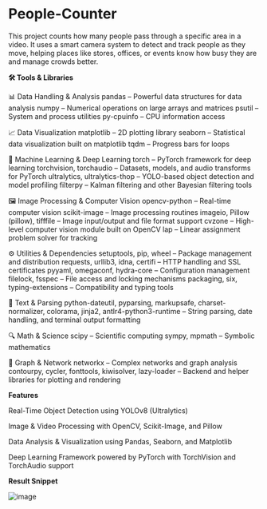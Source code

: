 # People-Counter
This project counts how many people pass through a specific area in a video. It uses a smart camera system to detect and track people as they move, helping places like stores, offices, or events know how busy they are and manage crowds better.

**🛠️ Tools & Libraries**

📊 Data Handling & Analysis pandas – Powerful data structures for data analysis numpy – Numerical operations on large arrays and matrices psutil – System and process utilities py-cpuinfo – CPU information access

📈 Data Visualization matplotlib – 2D plotting library seaborn – Statistical data visualization built on matplotlib tqdm – Progress bars for loops

🧠 Machine Learning & Deep Learning torch – PyTorch framework for deep learning torchvision, torchaudio – Datasets, models, and audio transforms for PyTorch ultralytics, ultralytics-thop – YOLO-based object detection and model profiling filterpy – Kalman filtering and other Bayesian filtering tools

🖼️ Image Processing & Computer Vision opencv-python – Real-time computer vision scikit-image – Image processing routines imageio, Pillow (pillow), tifffile – Image input/output and file format support cvzone – High-level computer vision module built on OpenCV lap – Linear assignment problem solver for tracking

⚙️ Utilities & Dependencies setuptools, pip, wheel – Package management and distribution requests, urllib3, idna, certifi – HTTP handling and SSL certificates pyyaml, omegaconf, hydra-core – Configuration management filelock, fsspec – File access and locking mechanisms packaging, six, typing-extensions – Compatibility and typing tools

🔣 Text & Parsing python-dateutil, pyparsing, markupsafe, charset-normalizer, colorama, jinja2, antlr4-python3-runtime – String parsing, date handling, and terminal output formatting

🔍 Math & Science scipy – Scientific computing sympy, mpmath – Symbolic mathematics

🔗 Graph & Network networkx – Complex networks and graph analysis contourpy, cycler, fonttools, kiwisolver, lazy-loader – Backend and helper libraries for plotting and rendering

**Features**

Real-Time Object Detection using YOLOv8 (Ultralytics)

Image & Video Processing with OpenCV, Scikit-Image, and Pillow

Data Analysis & Visualization using Pandas, Seaborn, and Matplotlib

Deep Learning Framework powered by PyTorch with TorchVision and TorchAudio support


**Result Snippet**

![image](https://github.com/user-attachments/assets/7cc871a3-2285-4e41-8e31-ea3a2d3ed0ce)
